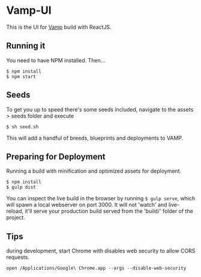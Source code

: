 # Vamp-UI

This is the UI for [Vamp](https://github.com/magneticio/vamp) build with ReactJS.

## Running it

You need to have NPM installed. Then...

    $ npm install
    $ npm start

## Seeds

To get you up to speed there's some seeds included, navigate to the assets > seeds folder and execute 
	
	$ sh seed.sh

This will add a handful of breeds, blueprints and deployments to VAMP.

## Preparing for Deployment

Running a build with minification and optimized assets for deployment.

    $ npm install
    $ gulp dist

You can inspect the live build in the browser by running `$ gulp serve`, which will spawn a local webserver on port 3000. It will not 'watch' and live-reload, it'll serve your production build served from the 'build/' folder of the project.

## Tips

during development, start Chrome with disables web security to allow CORS requests.

`open /Applications/Google\ Chrome.app --args --disable-web-security`